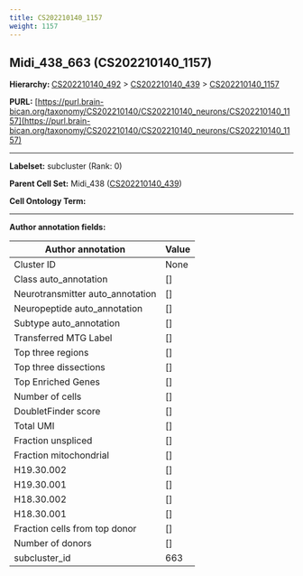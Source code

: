 ```yaml
---
title: CS202210140_1157
weight: 1157
---
```

## Midi_438_663 (CS202210140_1157)
<b>Hierarchy: </b>
[CS202210140_492](../CS202210140_492) >
[CS202210140_439](../CS202210140_439) >
[CS202210140_1157](../CS202210140_1157)

**PURL:** [https://purl.brain-bican.org/taxonomy/CS202210140/CS202210140_neurons/CS202210140_1157](https://purl.brain-bican.org/taxonomy/CS202210140/CS202210140_neurons/CS202210140_1157)

---


**Labelset:** subcluster (Rank: 0)

**Parent Cell Set:** Midi_438 ([CS202210140_439](../CS202210140_439))



**Cell Ontology Term:** 

[MARKER GENES.]: #


---

[TRANSFERRED ANNOTATIONS.]: #


[AUTHOR ANNOTATION FIELDS.]: #


**Author annotation fields:**

| Author annotation | Value |
|-------------------|-------|
|Cluster ID|None|
|Class auto_annotation|[]|
|Neurotransmitter auto_annotation|[]|
|Neuropeptide auto_annotation|[]|
|Subtype auto_annotation|[]|
|Transferred MTG Label|[]|
|Top three regions|[]|
|Top three dissections|[]|
|Top Enriched Genes|[]|
|Number of cells|[]|
|DoubletFinder score|[]|
|Total UMI|[]|
|Fraction unspliced|[]|
|Fraction mitochondrial|[]|
|H19.30.002|[]|
|H19.30.001|[]|
|H18.30.002|[]|
|H18.30.001|[]|
|Fraction cells from top donor|[]|
|Number of donors|[]|
|subcluster_id|663|

